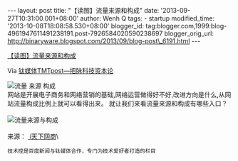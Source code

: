 --- layout: post title: "【读图】流量来源和构成" date:
'2013-09-27T10:31:00.001+08:00' author: Wenh Q tags: - startup
modified\_time: '2013-10-08T18:08:58.530+08:00' blogger\_id:
tag:blogger.com,1999:blog-4961947611491238191.post-7926584020590238697
blogger\_orig\_url:
http://binaryware.blogspot.com/2013/09/blog-post\_6191.html ---

[【读图】流量来源和构成](http://www.tmtpost.com/67218.html)

Via [钛媒体TMTpost—把脉科技资本论](http://www.tmtpost.com/)

![流量 来源
构成](http://www.tmtpost.com/wp-content/uploads/2013/09/138024650829.jpg "流量 来源 构成")\
网站是开展电子商务和网络营销的基础,网络运营做得好不好,改进方向是什么,从网站流量构成比例上就可以看得出来。 就让我们来看流量来源和构成有哪些入口？\
\
![流量来源与构成](http://www.tmtpost.com/wp-content/uploads/2013/09/138024586143.jpg "流量来源与构成")\
\
来源： [ i天下网商](http://iwshang.com/Post/Default/Index/pid/31683.html)\

    技术控是百度新闻与钛媒体合作，专门为技术爱好者打造的栏目
